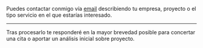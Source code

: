 Puedes contactar conmigo vía
[email](mailto:david@davidanguita.name)
describiendo tu empresa, proyecto o el tipo servicio en el que estarías
interesado.

* * *

Tras procesarlo te responderé en la mayor brevedad posible para
concertar una cita o aportar un análisis inicial sobre proyecto.
